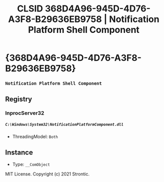 ﻿---
title: "CLSID 368D4A96-945D-4D76-A3F8-B29636EB9758 | Notification Platform Shell Component"
excerpt: What is COM-Object CLSID 368D4A96-945D-4D76-A3F8-B29636EB9758?
---

# {368D4A96-945D-4D76-A3F8-B29636EB9758}

### `Notification Platform Shell Component`

## Registry


### InprocServer32

##### `C:\Windows\System32\NotificationPlatformComponent.dll`
* ThreadingModel: `Both`

## Instance

* Type: `__ComObject`

MIT License. Copyright (c) 2021 Strontic.



